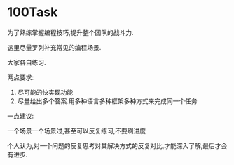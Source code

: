 # 100Task

为了熟练掌握编程技巧,提升整个团队的战斗力.

这里尽量罗列补充常见的编程场景.

大家各自练习.

两点要求:
1. 尽可能的快实现功能
2. 尽量给出多个答案.用多种语言多种框架多种方式来完成同一个任务

一点建议:

一个场景一个场景过,甚至可以反复练习,不要刷进度

个人认为,对一个问题的反复思考对其解决方式的反复对比,才能深入了解,最后才会有进步.
